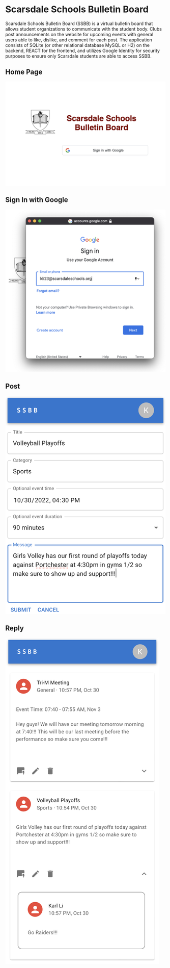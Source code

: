 # Scarsdale Schools Bulletin Board

Scarsdale Schools Bulletin Board (SSBB) is a virtual bulletin board that allows student organizations to communicate with the student body. Clubs post announcements on the website for upcoming events with general users able to like, dislike, and comment for each post. The application consists of SQLite (or other relational database MySQL or H2) on the backend, REACT for the frontend, and utilizes Google Identity for security purposes to ensure only Scarsdale students are able to access SSBB. 

## Home Page
![Home](screenshots/home.png)

## Sign In with Google
![Signin](screenshots/signin.png)

## Post
![Post](screenshots/post.png)

## Reply
![Reply](screenshots/reply.png)
